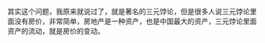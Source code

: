[](http://blog.sina.com.cn/s/blog_15f44eda20102xuh7.html)

其实这个问题，我原来就说过了，就是著名的三元饽论，但是很多人说三元饽论里面没有房价，非常简单，房地产是一种资产，也是中国最大的资产，三元饽论里面资产的流动，就是房价的变动。


